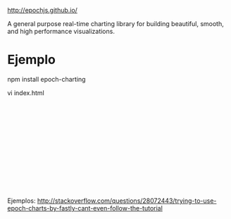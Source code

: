 http://epochjs.github.io/

A general purpose real-time charting library for building beautiful, smooth, and high performance visualizations.


# Ejemplo
npm install epoch-charting

vi index.html
<html>
  <head>
        <meta charset="utf-8" />
        <script src="https://ajax.googleapis.com/ajax/libs/jquery/1.11.1/jquery.min.js"></script>
        <script src="node_modules/d3/d3.min.js"></script>
        <script src="node_modules/epoch-charting/dist/js/epoch.min.js"></script>
        <link rel="stylesheet" type="text/css" href="node_modules/epoch-charting/dist/css/epoch.min.css">
        <title>Index</title>
  </head>
  <body>
    <div id="area" class="epoch category10" style="height: 200px;"></div>
    <script>
      var data = [
        { label: 'Layer 1', values: [ {x: 0, y: 0}, {x: 1, y: 1}, {x: 2, y: 2} ] },
        { label: 'Layer 2', values: [ {x: 0, y: 0}, {x: 1, y: 1}, {x: 2, y: 4} ] }
      ];
      var areaChartInstance = $('#area').epoch({
        type: 'area',
        data: data,
        axes: ['left', 'right', 'bottom']
      });
    </script>
  </body>
</html>


Ejemplos: http://stackoverflow.com/questions/28072443/trying-to-use-epoch-charts-by-fastly-cant-even-follow-the-tutorial

